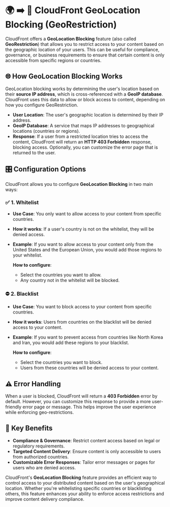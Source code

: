 # **🌍 ➡️ 🚫 CloudFront GeoLocation Blocking (GeoRestriction)**

CloudFront offers a **GeoLocation Blocking** feature (also called **GeoRestriction**) that allows you to restrict access to your content based on the geographic location of your users. This can be useful for compliance, governance, or business requirements to ensure that certain content is only accessible from specific regions or countries.

## **🌐 How GeoLocation Blocking Works**

GeoLocation blocking works by determining the user's location based on their **source IP address**, which is cross-referenced with a **GeoIP database**. CloudFront uses this data to allow or block access to content, depending on how you configure GeoRestriction.

- **User Location**: The user's geographic location is determined by their IP address.
- **GeoIP Database**: A service that maps IP addresses to geographical locations (countries or regions).
- **Response**: If a user from a restricted location tries to access the content, CloudFront will return an **HTTP 403 Forbidden** response, blocking access. Optionally, you can customize the error page that is returned to the user.

## **🎛️ Configuration Options**

CloudFront allows you to configure **GeoLocation Blocking** in two main ways:

### **✅ 1. Whitelist**

- **Use Case**: You only want to allow access to your content from specific countries.
- **How it works**: If a user's country is not on the whitelist, they will be denied access.
- **Example**: If you want to allow access to your content only from the United States and the European Union, you would add those regions to your whitelist.

  **How to configure**:

  - Select the countries you want to allow.
  - Any country not in the whitelist will be blocked.

### **⛔ 2. Blacklist**

- **Use Case**: You want to block access to your content from specific countries.
- **How it works**: Users from countries on the blacklist will be denied access to your content.
- **Example**: If you want to prevent access from countries like North Korea and Iran, you would add these regions to your blacklist.

  **How to configure**:

  - Select the countries you want to block.
  - Users from these countries will be denied access to your content.

## **⚠️ Error Handling**

When a user is blocked, CloudFront will return a **403 Forbidden** error by default. However, you can customize this response to provide a more user-friendly error page or message. This helps improve the user experience while enforcing geo-restrictions.

## **🎯 Key Benefits**

- **Compliance & Governance**: Restrict content access based on legal or regulatory requirements.
- **Targeted Content Delivery**: Ensure content is only accessible to users from authorized countries.
- **Customizable Error Responses**: Tailor error messages or pages for users who are denied access.

CloudFront's **GeoLocation Blocking** feature provides an efficient way to control access to your distributed content based on the user's geographical location. Whether you're whitelisting specific countries or blacklisting others, this feature enhances your ability to enforce access restrictions and improve content delivery compliance.
